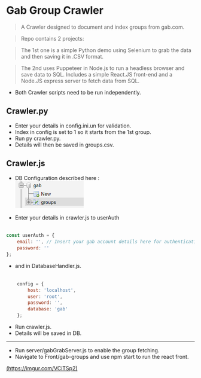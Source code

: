 
# Gab Group Crawler

> A Crawler designed to document and index groups from gab.com.

> Repo contains 2 projects: 

> The 1st one is a simple Python demo using Selenium to grab the data and then saving it in .CSV format.

> The 2nd uses Puppeteer in Node.js to run a headless browser and save data to SQL. Includes a simple React.JS front-end and a Node.JS express server to fetch data from SQL.

- Both Crawler scripts need to be run independently.



## Crawler.py

- Enter your details in config.ini.un for validation.
- Index in config is set to 1 so it starts from the 1st group.
- Run py crawler.py.
- Details will then be saved in groups.csv.

## Crawler.js

- DB Configuration described here : </br>
![](images/gabDB.png)</br>
[](https://imgur.com/C7tYpAk)


- Enter your details in crawler.js to userAuth
```javascript

const userAuth = {
	email: '', // Insert your gab account details here for authentication
	password: ''
};
```

- and in DatabaseHandler.js.

```javascript

	config = {
		host: 'localhost',
		user: 'root',
		password: '',
		database: 'gab'
	};
```


- Run crawler.js.
- Details will be saved in DB.

---

- Run server/gabGrabServer.js to enable the group fetching.
- Navigate to Front/gab-groups and use npm start to run the react front.

[(https://imgur.com/VCiTSp2)]()
